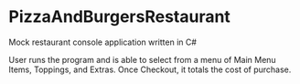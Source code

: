 # PizzaAndBurgersRestaurant
Mock restaurant console application written in C# 

User runs the program and is able to select from a menu of Main Menu Items, Toppings, and Extras. 
Once Checkout, it totals the cost of purchase.
